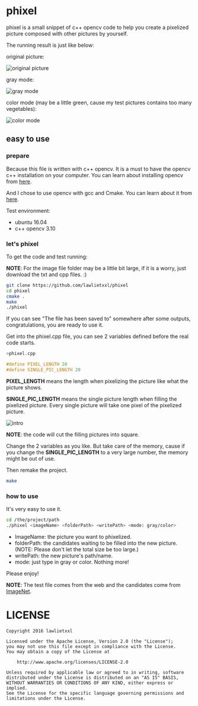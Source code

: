 # phixel
phixel is a small snippet of c++ opencv code to help you create a pixelized picture
 composed with other pictures by yourself.

 The running result is just like below:

 original picture:

 ![original picture](https://github.com/lawlietxxl/phixel/blob/master/test_pics/test.jpg)

 gray mode:

 ![gray mode](https://github.com/lawlietxxl/phixel/blob/master/test_pics/result_g.jpg)

 color mode (may be a little green, cause my test pictures contains too many vegetables):

 ![color mode](https://github.com/lawlietxxl/phixel/blob/master/test_pics/result_c.jpg)

## easy to use
### prepare
Because this file is written with c++ opencv. It is a must to have the opencv c++ 
installation on your computer. You can learn about installing opencv from [here](http://docs.opencv.org/3.1.0/d7/d9f/tutorial_linux_install.html#gsc.tab=0).

And I chose to use opencv with gcc and Cmake. You can learn about it from [here](http://docs.opencv.org/3.1.0/db/df5/tutorial_linux_gcc_cmake.html#gsc.tab=0).

Test environment:

+ ubuntu 16.04
+ c++ opencv 3.10

### let's phixel
To get the code and test running:

**NOTE**: For the image file folder may be a little bit large, if it is a worry, just download the txt and cpp files. :)


```bash
git clone https://github.com/lawlietxxl/phixel
cd phixel
cmake .
make
./phixel
```

If you can see "The file has been saved to" somewhere after some outputs, congratulations, you are ready to use it.

Get into the phixel.cpp file, you can see 2 variables defined before the real code starts.

```c++
>phixel.cpp

#define PIXEL_LENGTH 20
#define SINGLE_PIC_LENGTH 20
```

**PIXEL_LENGTH** means the length when pixelizing the picture like what the picture shows.

**SINGLE_PIC_LENGTH** means the single picture length when filling the pixelized picture.
Every single picture will take one pixel of the pixelized picture.

![intro](https://github.com/lawlietxxl/phixel/blob/master/test_pics/intro.png)

**NOTE**: the code will cut the filling pictures into square.

Change the 2 variables as you like. But take care of the memory, cause if you change the **SINGLE_PIC_LENGTH** 
to a very large number, the memory might be out of use.

Then remake the project.

```bash
make
```

### how to use
It's very easy to use it.

```bash
cd /the/project/path
./phixel <imageName> <folderPath> <writePath> <mode: gray/color>
```

+ ImageName: the picture you want to phixelized.
+ folderPath: the candidates waiting to be filled into the new picture.(NOTE: Please don't let the total size be too large.)
+ writePath: the new picture's path/name.
+ mode: just type in gray or color. Nothing more!

Please enjoy!


**NOTE**: The test file comes from the web and the candidates come from [ImageNet](http://www.image-net.org/).

# LICENSE
```
Copyright 2016 lawlietxxl

Licensed under the Apache License, Version 2.0 (the "License");
you may not use this file except in compliance with the License.
You may obtain a copy of the License at

    http://www.apache.org/licenses/LICENSE-2.0

Unless required by applicable law or agreed to in writing, software
distributed under the License is distributed on an "AS IS" BASIS,
WITHOUT WARRANTIES OR CONDITIONS OF ANY KIND, either express or implied.
See the License for the specific language governing permissions and
limitations under the License.
```